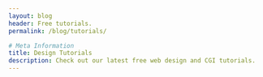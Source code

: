 ```yaml
---
layout: blog
header: Free tutorials.
permalink: /blog/tutorials/

# Meta Information
title: Design Tutorials
description: Check out our latest free web design and CGI tutorials.
---
```

